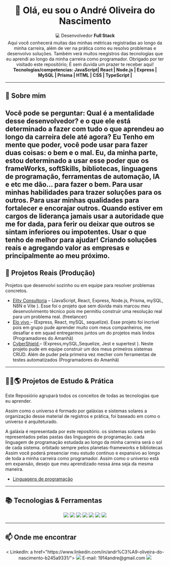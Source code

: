 <h1 align="center">👋 Olá, eu sou o André Oliveira do Nascimento</h1>

<p align="center">
  💻 Desenvolvedor <strong>Full Stack</strong><br/> Aqui você conhecerá muitas das minhas métricas registradas ao longo da minha carreira, além de ver na prática como eu resolvo problemas e desenvolvo soluções. Também
  verá muitos reegistros das tecnologias que eu aprendi ao longo da minha carreira como programador. Obrigado por ter visitado este repositório; É sem duvida um prazer te receber aqui! 
  
  <strong>
  Tecnologias/competencias: JavaScript| React | Node.js | Express | MySQL | Prisma | HTML | CSS | TypeScript |  </strong>
</p>

---

## 👤 Sobre mim
 Você pode se perguntar: Qual é a mentalidade desse desenvolvedor? e o que ele está determinado a fazer com tudo o que aprendeu ao longo da carreira dele até agora? 
  Eu Tenho em mente que poder, você pode usar para fazer duas coisas: o bem e o mal.
  Eu, da minha parte, estou determinado a usar esse poder que os frameWorks, softSkills, bibliotecas, linguagens de programação, ferramentas de automação, IA e etc me dão...
  para fazer o bem. Para usar minhas habilidades para trazer soluções para os outros. Para usar minhas qualidades para fortalecer e encorajar outros. Quando estiver em cargos de liderança jamais
  usar a autoridade que me for dada, para ferir ou deixar que outros se sintam inferiores ou impotentes. Usar o que tenho de melhor para ajudar! Criando soluções reais e agregando valor as empresas e principalmente ao meu próximo.
---

## 🚀 Projetos Reais (Produção)
Projetos que desenvolvi sozinho ou em equipe para resolver problemas concretos.

- [Elity Consultoria](https://github.com/Andrescimentoo/elityConsultoria.git) – (JavaScript, React, Express, Node.js, Prisma, mySQL, N8N e Vite ). Esse foi o projeto que sem dúvida mais marcou meu desenvolvimento técnico pois me permitiu construir uma resolução real para um problema real. (freelancer)
- [Elo vivo ](https://github.com/Debora-Laiss/Projeto_Final_M5.git) – (Express, React, mySQL, sequelize). Esse projeto foi incrível pois em grupo pude aprender muito com meus companheiros, me desafiar e em squad entregarmos juntos um do projetos mais lindos (Programadores do Amanhã)     
- [CyberShield ](https://github.com/AndreyJustino/Cybershield-API.git) – (Express,mySQL,Sequelize, Jest e supertest ). Neste projeto pude em equipe construir um dos meus primeiros sistemas CRUD. Além de puder pela primeira vez mecher com ferramentas de testes automatizados (Programadores do Amanhã)     

---

## 🧑‍💻🌎 Projetos de Estudo & Prática  

Este Reposiório agrupará todos os conceitos de todas as tecnologias que eu aprender.

Assim como o universo é formado por galáxias e sistemas solares a organização desse material de registros e 
prática, foi baseado em como o universo é arquiteturado.

A galáxia é representada por este repositório. os sistemas solares serão representados pelas pastas das linguagens de programação.
cada linguagem de programação estudada ao longo da minha carreira será o sol de cada sistema. orbitado sempre pelos planetas-frameworks e bibliotecas
Assim você poderá presenciar meu estudo contínuo e expansivo ao longo de toda a minha carreira como programador. Assim como o universo
está em expansão, desejo que meu aprendizado nessa área seja da mesma maneira.

- [Linguagens de programação](link)
 



---

## 📚 Tecnologias & Ferramentas
<p align="center">
  <img src="https://img.shields.io/badge/-JavaScript-F7DF1E?logo=javascript&logoColor=000" />
  <img src="https://img.shields.io/badge/-Node.js-339933?logo=node.js&logoColor=fff" />
  <img src="https://img.shields.io/badge/-Express-000000?logo=express&logoColor=fff" />
  <img src="https://img.shields.io/badge/-React-61DAFB?logo=react&logoColor=000" />
  <img src="https://img.shields.io/badge/-MySQL-4479A1?logo=mysql&logoColor=fff" />
  <img src="https://img.shields.io/badge/-Prisma-2D3748?logo=prisma&logoColor=fff" />
  <img src="https://img.shields.io/badge/-Git-F05032?logo=git&logoColor=fff" />
</p>

---

## 📫 Onde me encontrar
<p align="center">
  < LinkedIn: a href="https://www.linkedin.com/in/andr%C3%A9-oliveira-do-nascimento-b245a9331/">
    <img src="https://img.shields.io/badge/-LinkedIn-blue?logo=linkedin&logoColor=white" />
  </a>
  <a >E-mail: 1914andre@gmail.com
    <img src="https://img.shields.io/badge/-Email-red?logo=gmail&logoColor=white" />
  </a>
</p>
